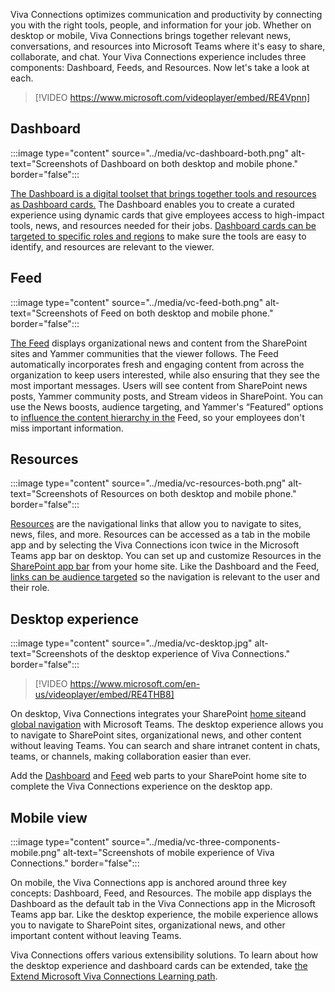 Viva Connections optimizes communication and productivity by connecting you with the right tools, people, and information for your job. Whether on desktop or mobile, Viva Connections brings together relevant news, conversations, and resources into Microsoft Teams where it's easy to share, collaborate, and chat. Your Viva Connections experience includes three components: Dashboard, Feeds, and Resources. Now let's take a look at each.

> [!VIDEO https://www.microsoft.com/videoplayer/embed/RE4Vpnn]

## Dashboard

:::image type="content" source="../media/vc-dashboard-both.png" alt-text="Screenshots of Dashboard on both desktop and mobile phone." border="false":::

[The Dashboard is a digital toolset that brings together tools and resources as Dashboard cards.](/viva/connections/viva-connections-overview#viva-connections-dashboard) The Dashboard enables you to create a curated experience using dynamic cards that give employees access to high-impact tools, news, and resources needed for their jobs. [Dashboard cards can be targeted to specific roles and regions](/viva/connections/use-audience-targeting-in-viva-connections) to make sure the tools are easy to identify, and resources are relevant to the viewer.

## Feed

:::image type="content" source="../media/vc-feed-both.png" alt-text="Screenshots of Feed on both desktop and mobile phone." border="false":::

[The Feed](/viva/connections/viva-connections-overview#viva-connections-feed) displays organizational news and content from the SharePoint sites and Yammer communities that the viewer follows. The Feed automatically incorporates fresh and engaging content from across the organization to keep users interested, while also ensuring that they see the most important messages. Users will see content from SharePoint news posts, Yammer community posts, and Stream videos in SharePoint. You can use the News boosts, audience targeting, and Yammer's “Featured” options to [influence the content hierarchy in the](/viva/connections/faqs-viva-connections-feed#question-what-are-the-available-controls-to-influence-content-in-the-feed) Feed, so your employees don't miss important information.

## Resources

:::image type="content" source="../media/vc-resources-both.png" alt-text="Screenshots of Resources on both desktop and mobile phone." border="false":::

[Resources](/viva/connections/viva-connections-overview#viva-connections-resources) are the navigational links that allow you to navigate to sites, news, files, and more. Resources can be accessed as a tab in the mobile app and by selecting the Viva Connections icon twice in the Microsoft Teams app bar on desktop. You can set up and customize Resources in the [SharePoint app bar](/viva/connections/sharepoint-app-bar) from your home site. Like the Dashboard and the Feed, [links can be audience targeted](/viva/connections/use-audience-targeting-in-viva-connections) so the navigation is relevant to the user and their role.

## Desktop experience

:::image type="content" source="../media/vc-desktop.jpg" alt-text="Screenshots of the desktop experience of Viva Connections." border="false":::

> [!VIDEO https://www.microsoft.com/en-us/videoplayer/embed/RE4THB8]

On desktop, Viva Connections integrates your SharePoint [home site](/viva/connections/create-sharepoint-home-site-for-viva-connections)and [global navigation](/viva/connections/sharepoint-app-bar) with Microsoft Teams. The desktop experience allows you to navigate to SharePoint sites, organizational news, and other content without leaving Teams. You can search and share intranet content in chats, teams, or channels, making collaboration easier than ever.

Add the [Dashboard](/viva/connections/use-dashboard-web-part-on-home-site) and [Feed](/viva/connections/use-feed-web-part-for-viva-connections) web parts to your SharePoint home site to complete the Viva Connections experience on the desktop app.

## Mobile view

:::image type="content" source="../media/vc-three-components-mobile.png" alt-text="Screenshots of mobile experience of Viva Connections." border="false":::

On mobile, the Viva Connections app is anchored around three key concepts: Dashboard, Feed, and Resources. The mobile app displays the Dashboard as the default tab in the Viva Connections app in the Microsoft Teams app bar. Like the desktop experience, the mobile experience allows you to navigate to SharePoint sites, organizational news, and other important content without leaving Teams.

Viva Connections offers various extensibility solutions. To learn about how the desktop experience and dashboard cards can be extended, take [the Extend Microsoft Viva Connections Learning path](/training/paths/m365-extend-viva-connections/).
